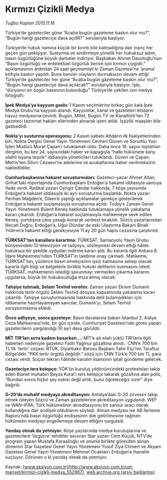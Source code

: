 # Kırmızı Çizikli Medya

*Tuğba Kaplan 2015.11.16*

<div class="pNewsDetailMainContent ctx_content" itemprop="articleBody">
 <p>
  Türkiye’de gazeteciler güne “Acaba bugün gazeteme baskın olur mu?”, “Bugün hangi gazeteciye dava açılIR?” sorularıyla başlıyor.
 </p>
 <p>
  Türkiye’de hukuk namına küçük bir kırıntı bile kalmadığına dair inanç her geçen gün pekişiyor. Susturma ve sindirmeye yönelik her hukuksuz adım, basın özgürlüğüne büyük darbeler indiriyor. Başbakan Ahmet Davutoğlu’nun “Basın özgürlüğü ve entelektüel özgürlük benim için kırmızı çizgidir.” açıklamasının ardından 24 saat geçmemişti ki Zaman Gazetesi’ne ‘arama’ kılıfıyla baskın yapıldı. Buna benzer olayların durmaksızın devam ettiği Türkiye’de gazeteciler her güne “Acaba bugün gazeteme baskın olur mu?”, “Bugün hangi gazeteciye dava açılacak?” sorularıyla başlıyor. İşte, “dünyanın en özgür basınının bulunduğu” Türkiye’de çekilen son medya fotoğrafı:
 </p>
 <p>
  <span>
   <strong>
    İpek Medya’ya kayyum gasbı:
   </strong>
  </span>
  1 Kasım seçimlerine birkaç gün kala İpek Medya Grubu’na kayyum atandı. Kayyumlar, kanal ve gazeteleri iktidarın havuz medyasına çevirdi. Bugün, Millet, Bugün TV ve Kanaltürk’ten 72 gazeteci tazminat hakları ellerinden alınarak işten atıldı. İşsizlik maaşları bile gasbedildi.
 </p>
 <p>
  <span>
   <strong>
    Nokta’yı susturma operasyonu:
   </strong>
  </span>
  2 Kasım sabahı iktidarın ilk faaliyetlerinden biri, Nokta Dergisi Genel Yayın Yönetmeni Cevheri Güven ve Sorumlu Yazı İşleri Müdürü Murat Çapan’ı tutuklamak oldu. Daha önce 18. sayısı toplatılan derginin, bu kez 24. sayısındaki haber ve kapağıyla “halkı hükümete karşı silahlı isyana teşvik” iddiasıyla yöneticileri tutuklandı. Güven ve Çapan, Metris’ten Silivri Cezaevi’ne ailelerine ve avukatlarına haber verilmeksizin nakledildiler.
 </p>
 <p>
  <span>
   <strong>
    Cumhurbaşkanına hakaret soruşturmaları:
   </strong>
  </span>
  Gazeteci-yazar Ahmet Altan, Grihat’taki röportajında Cumhurbaşkanı Erdoğan’a hakaret iddiasıyla savcıya ifade verdi. Radikal yazarı Cengiz Çandar hakkında, 7 köşe yazısında Erdoğan’a hakaret iddiasıyla iki ayrı soruşturma başlatıldı. Nokta yazarı Perihan Mağden’e, Diken’e yaptığı açıklamalar gerekçe gösterilerek Erdoğan’a hakaret suçlamasıyla soruşturma açıldı. Today’s Zaman Genel Yayın Yönetmeni Bülent Keneş hakkında tutuklamaya yönelik yakalama kararı çıkarıldı. Erdoğan’a hakaret suçlamasıyla mahkemeye sevk edilen Keneş, yurtdışına çıkış yasağı konarak serbest bırakıldı. Sözcü yazarlarından Necati Doğru, Erdoğan’a, Uğur Dündar da eski Ulaştırma Bakanı Binali Yıldırım’a hakaret ettiği gerekçesiyle 11 ay 20 gün hapis cezasına çarptırıldı.
 </p>
 <p>
  <span>
   <strong>
    TÜRKSAT’tan kanallara karartma:
   </strong>
  </span>
  TÜRKSAT, Samanyolu Yayın Grubu bünyesindeki 13 televizyon ve radyoyu, sözleşmesi devam ettiği hâlde hukuksuz bir şekilde uydudan indirme kararı aldı. Bu kararla ilgili Ankara 6. İdare Mahkemesi’nden TÜRKSAT’ın talebine onay çıkmadı. Mahkeme, TÜRKSAT’tan, yüzlerce basın emekçisinin işsiz kalmasına sebep olacak kararla ilgili bilgi ve belgelerle birlikte hukuki delillerini sunmasını istedi. TÜRKSAT, mahkemenin istediği savunmayı vermeden çıkarma kararını uygularsa, büyük bir hukuksuzluğa imza atmış olacak.
 </p>
 <p>
  <span>
   <strong>
    Tahşiye tutmadı, Selam Tevhid verelim:
   </strong>
  </span>
  Zaman yazarı Ekrem Dumanlı hakkında terör örgütü Selam Tevhid dosyası kapsamında yakalama kararı çıkarıldı. Tahşiye soruşturmasında hakkında delil bulamadıkları için iddianame hazırlayamayan savcılar, Dumanlı’yı, Selam Tevhid soruşturmasına ekledi.
 </p>
 <p>
  <span>
   <strong>
    Önce adliyeye, sonra gazeteye:
   </strong>
  </span>
  Basın davalarına bakan İstanbul 2. Asliye Ceza Mahkemesi’nde, bir gün içinde, Cumhuriyet Gazetesi’nde görev yapan gazetecilerin yargılandığı 10 ayrı dava görüldü.
 </p>
 <p>
  <span>
   <strong>
    MİT TIR’ları sırra kadem basarken…:
   </strong>
  </span>
  MİT’e ait silah yüklü TIR’larla ilgili haberleri nedeniyle gazeteci Fatih Yağmur gözaltına alındı.  CNN’e 700 bin TL’lik ‘terör’ cezası: RTÜK, Diyarbakır Barosu Başkanı Tahir Elçi’nin Tarafsız Bölge’deki “PKK terör örgütü değildir.” sözü için CNN Türk’e 700 bin TL para cezası verdi. Suçun tekrarı hâlinde kanalın lisansının iptali gündeme gelecek.
 </p>
 <p>
  <span>
   <strong>
    Gazeteciye ters kelepçe:
   </strong>
  </span>
  YÖK’ün kuruluş yıldönümündeki protestoları takip eden Bianet muhabiri Beyza Kural’ı ters kelepçe takarak gözaltına alan polis, “Bundan sonra hiçbir şey eskisi değil artık, bunu öğreteceğiz size!” diye bağırdı.
 </p>
 <p>
  <span>
   <strong>
    G-20’de muhalif medyaya akreditasyon:
   </strong>
  </span>
  Antalya’daki G-20 zirvesini takip etmek isteyen Sözcü ve Zaman gazetelerine akreditasyon uygulandı. WEF ve WAN-IFRA, Türk hükümetinin akreditasyonu bir sansür aracı olarak kullandığına dair endişeli olduklarını söyledi. Alman medyası ise AB İlerleme Raporu’nda basın özgürlüğü endişesinin dile getirilmesine rağmen hükümetin medyayı engellemeye devam ettiğini vurguladı.
 </p>
 <p>
  <span>
   <strong>
    Yandaş olmak da yetmiyor:
   </strong>
  </span>
  Köşe yazılarında medya kuruluşlarına ve gazetecilere ‘özgürce’ tehditler savuran Star yazarı Cem Küçük, NTV’de program yapan Mustafa Karaalioğlu ve onunla birlikte görevden alınan dönemin Star Gazetesi Genel Yayın Yönetmeni Yusuf Ziya Cömert ve Akşam Gazetesi Genel Yayın Yönetmeni Mehmet Ocaktan’ı Erdoğan’a ihanetle suçluyor. Görünen o ki yandaş olmak da yetmiyor.
 </p>
</div>


Kaynak: [www.aksiyon.com.tr](http://www.aksiyon.com.tr/ust-manset/kirmizi-cizikli-medya_552967), [web.archive.org (arşiv bağlantısı)](http://web.archive.org/web/20151118144318/http://www.aksiyon.com.tr/ust-manset/kirmizi-cizikli-medya_552967)
